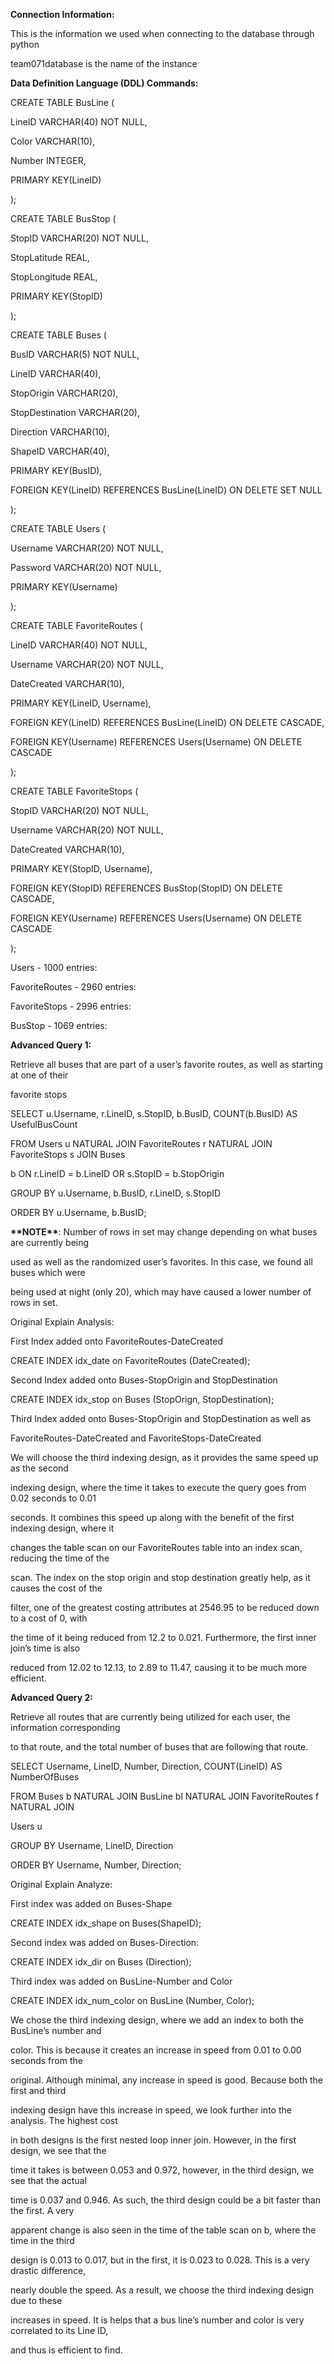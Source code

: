 ﻿

**Connection Information:**

This is the information we used when connecting to the database through python

team071database is the name of the instance

**Data Definition Language (DDL) Commands:**

CREATE TABLE BusLine (

LineID VARCHAR(40) NOT NULL,

Color VARCHAR(10),

Number INTEGER,

PRIMARY KEY(LineID)

);

CREATE TABLE BusStop (

StopID VARCHAR(20) NOT NULL,

StopLatitude REAL,

StopLongitude REAL,

PRIMARY KEY(StopID)

);

CREATE TABLE Buses (

BusID VARCHAR(5) NOT NULL,

LineID VARCHAR(40),

StopOrigin VARCHAR(20),

StopDestination VARCHAR(20),

Direction VARCHAR(10),

ShapeID VARCHAR(40),

PRIMARY KEY(BusID),

FOREIGN KEY(LineID) REFERENCES BusLine(LineID) ON DELETE SET NULL

);

CREATE TABLE Users (

Username VARCHAR(20) NOT NULL,

Password VARCHAR(20) NOT NULL,

PRIMARY KEY(Username)





);

CREATE TABLE FavoriteRoutes (

LineID VARCHAR(40) NOT NULL,

Username VARCHAR(20) NOT NULL,

DateCreated VARCHAR(10),

PRIMARY KEY(LineID, Username),

FOREIGN KEY(LineID) REFERENCES BusLine(LineID) ON DELETE CASCADE,

FOREIGN KEY(Username) REFERENCES Users(Username) ON DELETE CASCADE

);

CREATE TABLE FavoriteStops (

StopID VARCHAR(20) NOT NULL,

Username VARCHAR(20) NOT NULL,

DateCreated VARCHAR(10),

PRIMARY KEY(StopID, Username),

FOREIGN KEY(StopID) REFERENCES BusStop(StopID) ON DELETE CASCADE,

FOREIGN KEY(Username) REFERENCES Users(Username) ON DELETE CASCADE

);

Users - 1000 entries:

FavoriteRoutes - 2960 entries:

FavoriteStops - 2996 entries:





BusStop - 1069 entries:

**Advanced Query 1:**

Retrieve all buses that are part of a user’s favorite routes, as well as starting at one of their

favorite stops

SELECT u.Username, r.LineID, s.StopID, b.BusID, COUNT(b.BusID) AS UsefulBusCount

FROM Users u NATURAL JOIN FavoriteRoutes r NATURAL JOIN FavoriteStops s JOIN Buses

b ON r.LineID = b.LineID OR s.StopID = b.StopOrigin

GROUP BY u.Username, b.BusID, r.LineID, s.StopID

ORDER BY u.Username, b.BusID;





**\*\*NOTE\*\***: Number of rows in set may change depending on what buses are currently being

used as well as the randomized user’s favorites. In this case, we found all buses which were

being used at night (only 20), which may have caused a lower number of rows in set.

Original Explain Analysis:

First Index added onto FavoriteRoutes-DateCreated

CREATE INDEX idx\_date on FavoriteRoutes (DateCreated);





Second Index added onto Buses-StopOrigin and StopDestination

CREATE INDEX idx\_stop on Buses (StopOrign, StopDestination);

Third Index added onto Buses-StopOrigin and StopDestination as well as

FavoriteRoutes-DateCreated and FavoriteStops-DateCreated





We will choose the third indexing design, as it provides the same speed up as the second

indexing design, where the time it takes to execute the query goes from 0.02 seconds to 0.01

seconds. It combines this speed up along with the benefit of the first indexing design, where it

changes the table scan on our FavoriteRoutes table into an index scan, reducing the time of the

scan. The index on the stop origin and stop destination greatly help, as it causes the cost of the

filter, one of the greatest costing attributes at 2546.95 to be reduced down to a cost of 0, with

the time of it being reduced from 12.2 to 0.021. Furthermore, the first inner join’s time is also

reduced from 12.02 to 12.13, to 2.89 to 11.47, causing it to be much more efficient.

**Advanced Query 2:**

Retrieve all routes that are currently being utilized for each user, the information corresponding

to that route, and the total number of buses that are following that route.

SELECT Username, LineID, Number, Direction, COUNT(LineID) AS NumberOfBuses

FROM Buses b NATURAL JOIN BusLine bl NATURAL JOIN FavoriteRoutes f NATURAL JOIN

Users u

GROUP BY Username, LineID, Direction

ORDER BY Username, Number, Direction;

Original Explain Analyze:





First index was added on Buses-Shape

CREATE INDEX idx\_shape on Buses(ShapeID);

Second index was added on Buses-Direction:

CREATE INDEX idx\_dir on Buses (Direction);

Third index was added on BusLine-Number and Color

CREATE INDEX idx\_num\_color on BusLine (Number, Color);





We chose the third indexing design, where we add an index to both the BusLine’s number and

color. This is because it creates an increase in speed from 0.01 to 0.00 seconds from the

original. Although minimal, any increase in speed is good. Because both the first and third

indexing design have this increase in speed, we look further into the analysis. The highest cost

in both designs is the first nested loop inner join. However, in the first design, we see that the

time it takes is between 0.053 and 0.972, however, in the third design, we see that the actual

time is 0.037 and 0.946. As such, the third design could be a bit faster than the first. A very

apparent change is also seen in the time of the table scan on b, where the time in the third

design is 0.013 to 0.017, but in the first, it is 0.023 to 0.028. This is a very drastic difference,

nearly double the speed. As a result, we choose the third indexing design due to these

increases in speed. It is helps that a bus line’s number and color is very correlated to its Line ID,

and thus is efficient to find.

